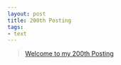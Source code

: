 ```yaml
---
layout: post
title: 200th Posting
tags: 
- text
---
```


> [Welcome to my 200th Posting](https://janghan-kor.tistory.com/923)

 